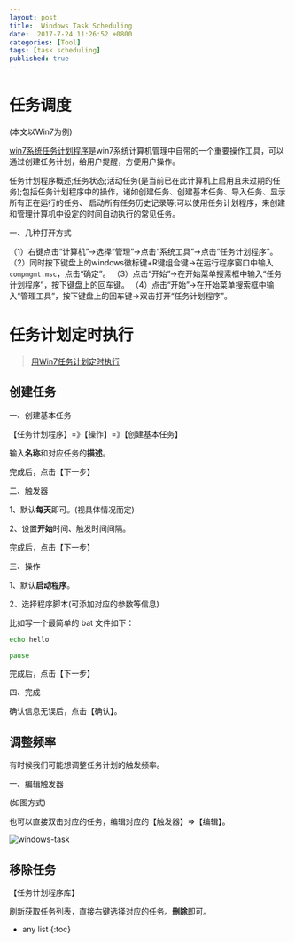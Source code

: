 ```yaml
---
layout: post
title:  Windows Task Scheduling
date:  2017-7-24 11:26:52 +0800
categories: [Tool]
tags: [task scheduling]
published: true
---
```


# 任务调度

(本文以Win7为例)

[win7系统任务计划程序](http://www.windows7en.com/Win7/20346.html)是win7系统计算机管理中自带的一个重要操作工具，可以通过创建任务计划，给用户提醒，方便用户操作。

任务计划程序概述;任务状态;活动任务(是当前已在此计算机上启用且未过期的任务);包括任务计划程序中的操作，诸如创建任务、创建基本任务、导入任务、显示所有正在运行的任务、
启动所有任务历史记录等;可以使用任务计划程序，来创建和管理计算机中设定的时间自动执行的常见任务。


一、几种打开方式

（1）右键点击“计算机”→选择“管理”→点击“系统工具”→点击“任务计划程序”。
（2）同时按下键盘上的windows徽标键+R键组合键→在运行程序窗口中输入`compmgmt.msc`，点击“确定”。
（3）点击“开始”→在开始菜单搜索框中输入“任务计划程序”，按下键盘上的回车键。
（4）点击“开始”→在开始菜单搜索框中输入“管理工具”，按下键盘上的回车键→双击打开“任务计划程序”。

# 任务计划定时执行

> [用Win7任务计划定时执行](http://www.cnblogs.com/cysolo/archive/2012/12/10/2810672.html)

## 创建任务

一、创建基本任务

【任务计划程序】=》【操作】=》【创建基本任务】

输入**名称**和对应任务的**描述**。

完成后，点击【下一步】

二、触发器

1、默认**每天**即可。(视具体情况而定)

2、设置**开始**时间、触发时间间隔。

完成后，点击【下一步】

三、操作

1、默认**启动程序**。

2、选择程序脚本(可添加对应的参数等信息)

比如写一个最简单的 bat 文件如下：

```bat
echo hello

pause
```

完成后，点击【下一步】

四、完成

确认信息无误后，点击【确认】。

## 调整频率

有时候我们可能想调整任务计划的触发频率。

一、编辑触发器

(如图方式)

也可以直接双击对应的任务，编辑对应的【触发器】=>【编辑】。

![windows-task](https://raw.githubusercontent.com/houbb/resource/master/img/windows/2017-07-24-windows-task.png)

## 移除任务

【任务计划程序库】

刷新获取任务列表，直接右键选择对应的任务。**删除**即可。




* any list
{:toc}






